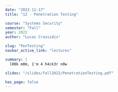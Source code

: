 ```yaml
---
date: "2022-11-17"
title: "12 - Penetration Testing"

course: "Systems Security"
semester: "Fall"
year: 2022
author: "Lucas Crassidis"

slug: "PenTesting"
navbar_active_link: "lectures"

summary: |
  l00k m0m, 1'm 4 h4ck3r n0w

slides: "/slides/fall2022/PenetrationTesting.pdf"

has_page: false
---
```

